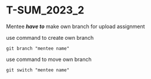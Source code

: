 # T-SUM_2023_2


Mentee **_have to_** make own branch for upload assignment <br>


use command to create own branch<br>


    git branch "mentee name"


use command to move own branch<br>

    git switch "mentee name"